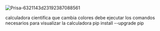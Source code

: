 ![Prisa-6321143d23192387088561](https://github.com/user-attachments/assets/52e84a29-0875-451a-a74f-e93ee30460a2)


calculadora cientifica que cambia colores
debe ejecutar los comandos necesarios para visualizar la calculadora 
pip install --upgrade pip
